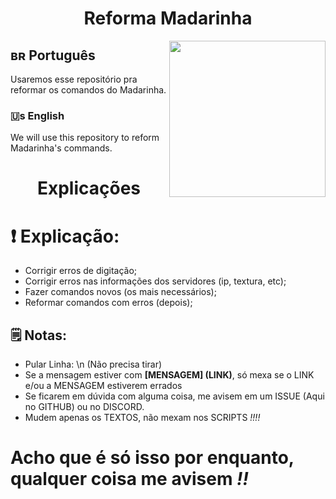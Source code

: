 <h1 align="center"> Reforma Madarinha </h1>
<img height="250" src="https://cdn.discordapp.com/avatars/858457545202728970/c83d981d41e4d669a0bf605d7331d002.png?size=2048" align="right">

## ʙʀ Português

Usaremos esse repositório pra reformar os comandos do Madarinha.

### 🇺s English

We will use this repository to reform Madarinha's commands.

<h1 align="center"> Explicações </h1>

# ❗ Explicação:

- Corrigir erros de digitação;
- Corrigir erros nas informações dos servidores (ip, textura, etc);
- Fazer comandos novos (os mais necessários);
- Reformar comandos com erros (depois);

## 🗒️ Notas:

- Pular Linha: \n (Não precisa tirar) 
- Se a mensagem estiver com **[MENSAGEM] (LINK)**, só mexa se o LINK e/ou a MENSAGEM estiverem errados
- Se ficarem em dúvida com alguma coisa, me avisem em um ISSUE (Aqui no GITHUB) ou no DISCORD.
- Mudem apenas os TEXTOS, não mexam nos SCRIPTS *!!!!*

# Acho que é só isso por enquanto, qualquer coisa me avisem *!!*
